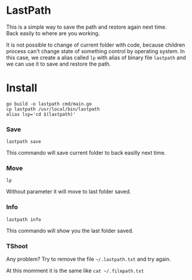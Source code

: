 # LastPath
 
This is a simple way to save the path and restore again next time.<br/>
Back easily to where are you working.

It is not possible to change of current folder with code, because children process can't change state of something control by operating system.
In this case, we create a alias called `lp` with alias of binary file `lastpath` and we can use it to save and restore the path.


# Install

```
go build -o lastpath cmd/main.go
cp lastpath /usr/local/bin/lastpath
alias lsp='cd $(lastpath)'
```

###  Save

`lastpath save`

This commando will save current folder to back easilly next time.


### Move

`lp`

Without parameter it will move to last folder saved.

### Info

`lastpath info`

This commando will show you the last folder saved.

### TShoot

Any problem? Try to remove the file `~/.lastpath.txt` and try again.

At this momment it is the same like `cat ~/.filepath.txt`
